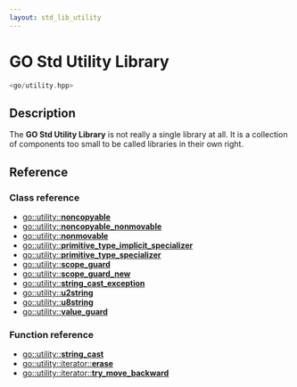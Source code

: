 ```yaml
---
layout: std_lib_utility
---
```


# GO Std Utility Library

```c++
<go/utility.hpp>
```

## Description

The **GO Std Utility Library** is not really a single library at all. It is a collection
of components too small to be called libraries in their own right.

## Reference

### Class reference

* [go\::utility\::**noncopyable**](./utility/class_noncopyable.html)
* [go\::utility\::**noncopyable_nonmovable**](./utility/class_noncopyable_nonmovable.html)
* [go\::utility\::**nonmovable**](./utility/class_nonmovable.html)
* [go\::utility\::**primitive_type_implicit_specializer**](./utility/class_template_primitive_type_implicit_specializer.html)
* [go\::utility\::**primitive_type_specializer**](./utility/class_template_primitive_type_specializer.html)
* [go\::utility\::**scope_guard**](./utility/class_scope_guard.html)
* [go\::utility\::**scope_guard_new**](./utility/class_template_scope_guard_new.html)
* [go\::utility\::**string_cast_exception**](./utility/class_string_cast_exception.html)
* [go\::utility\::**u2string**](./utility/class_u2string.html)
* [go\::utility\::**u8string**](./utility/class_u8string.html)
* [go\::utility\::**value_guard**](./utility/class_template_value_guard.html)

### Function reference

* [go\::utility\::**string_cast**](./utility/function_template_string_cast.html)
* [go\::utility\::iterator\::**erase**](./utility/function_template_erase.html)
* [go\::utility\::iterator\::**try_move_backward**](./utility/function_template_try_move_backward.html)
